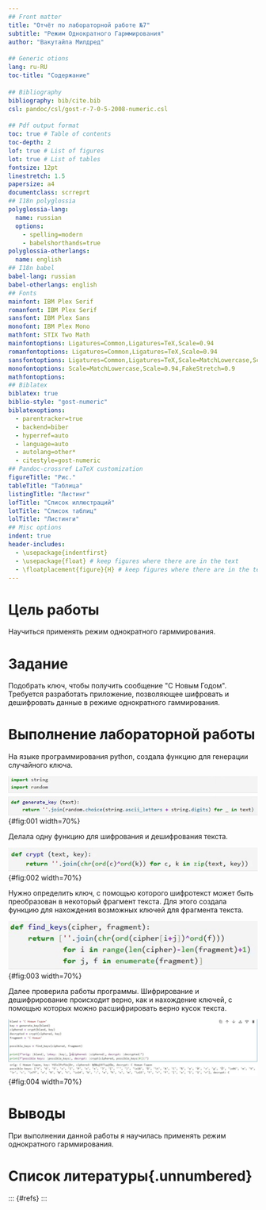 ```yaml
---
## Front matter
title: "Отчёт по лабораторной работе №7"
subtitle: "Режим Однократного Гарммирования"
author: "Вакутайпа Милдред"

## Generic otions
lang: ru-RU
toc-title: "Содержание"

## Bibliography
bibliography: bib/cite.bib
csl: pandoc/csl/gost-r-7-0-5-2008-numeric.csl

## Pdf output format
toc: true # Table of contents
toc-depth: 2
lof: true # List of figures
lot: true # List of tables
fontsize: 12pt
linestretch: 1.5
papersize: a4
documentclass: scrreprt
## I18n polyglossia
polyglossia-lang:
  name: russian
  options:
	- spelling=modern
	- babelshorthands=true
polyglossia-otherlangs:
  name: english
## I18n babel
babel-lang: russian
babel-otherlangs: english
## Fonts
mainfont: IBM Plex Serif
romanfont: IBM Plex Serif
sansfont: IBM Plex Sans
monofont: IBM Plex Mono
mathfont: STIX Two Math
mainfontoptions: Ligatures=Common,Ligatures=TeX,Scale=0.94
romanfontoptions: Ligatures=Common,Ligatures=TeX,Scale=0.94
sansfontoptions: Ligatures=Common,Ligatures=TeX,Scale=MatchLowercase,Scale=0.94
monofontoptions: Scale=MatchLowercase,Scale=0.94,FakeStretch=0.9
mathfontoptions:
## Biblatex
biblatex: true
biblio-style: "gost-numeric"
biblatexoptions:
  - parentracker=true
  - backend=biber
  - hyperref=auto
  - language=auto
  - autolang=other*
  - citestyle=gost-numeric
## Pandoc-crossref LaTeX customization
figureTitle: "Рис."
tableTitle: "Таблица"
listingTitle: "Листинг"
lofTitle: "Список иллюстраций"
lotTitle: "Список таблиц"
lolTitle: "Листинги"
## Misc options
indent: true
header-includes:
  - \usepackage{indentfirst}
  - \usepackage{float} # keep figures where there are in the text
  - \floatplacement{figure}{H} # keep figures where there are in the text
---
```


# Цель работы

Научиться применять режим однократного гарммирования.

# Задание

Подобрать ключ, чтобы получить сообщение "С Новым Годом". Требуется разработать приложение, позволяющее шифровать и дешифровать данные в режиме однократного гаммирования.

# Выполнение лабораторной работы

На языке программирования python, создала функцию для генерации случайного ключа.

![Функция для генерации ключа](image/1.jpg){#fig:001 width=70%}

Делала одну функцию для шифрования и дешифрования текста.

![Функция для шифрования и дешифрования](image/2.jpg){#fig:002 width=70%}

Нужно определить ключ, с помощью которого шифротекст может быть преобразован в некоторый фрагмент текста. Для этого создала функцию для нахождения возможных ключей для фрагмента текста.

![функция для нахождения возможных ключей](image/3.jpg){#fig:003 width=70%}

Далее проверила работы программы. Шифрирование и дешифрирование происходит верно, как и нахождение ключей, с помощью которых можно расшифрировать верно кусок текста. 

![Проверка](image/4.jpg){#fig:004 width=70%}

# Выводы

При выполнении данной работы я научилась применять режим однократного гарммирования.

# Список литературы{.unnumbered}

::: {#refs}
:::
